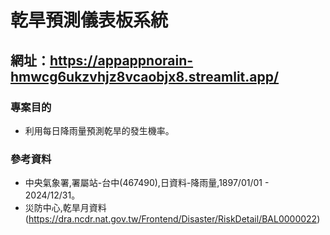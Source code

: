# 乾旱預測儀表板系統

網址：https://appappnorain-hmwcg6ukzvhjz8vcaobjx8.streamlit.app/
---
### 專案目的
* 利用每日降雨量預測乾旱的發生機率。

### 參考資料
* 中央氣象署,署屬站-台中(467490),日資料-降雨量,1897/01/01 - 2024/12/31。
* 災防中心,乾旱月資料 (https://dra.ncdr.nat.gov.tw/Frontend/Disaster/RiskDetail/BAL0000022)


